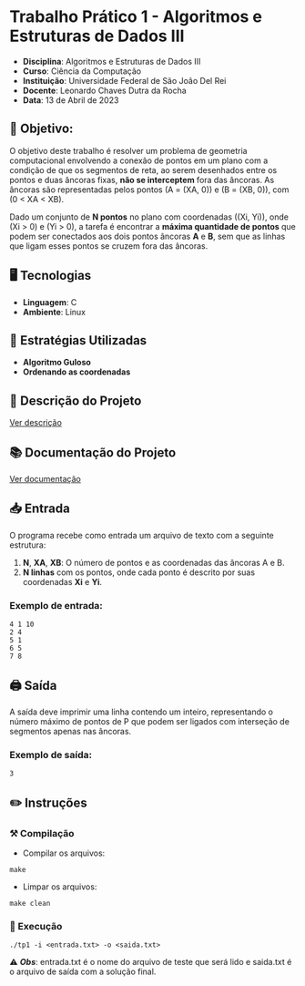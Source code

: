 # Trabalho Prático 1 - Algoritmos e Estruturas de Dados III

- **Disciplina**: Algoritmos e Estruturas de Dados III
- **Curso**: Ciência da Computação
- **Instituição**: Universidade Federal de São João Del Rei
- **Docente**: Leonardo Chaves Dutra da Rocha
- **Data**: 13 de Abril de 2023

## 📖 Objetivo:

O objetivo deste trabalho é resolver um problema de geometria computacional envolvendo a conexão de pontos em um plano com a condição de que os segmentos de reta, ao serem desenhados entre os pontos e duas âncoras fixas, **não se interceptem** fora das âncoras. As âncoras são representadas pelos pontos \(A = (XA, 0)\) e \(B = (XB, 0)\), com \(0 < XA < XB\).

Dado um conjunto de **N pontos** no plano com coordenadas \((Xi, Yi)\), onde \(Xi > 0\) e \(Yi > 0\), a tarefa é encontrar a **máxima quantidade de pontos** que podem ser conectados aos dois pontos âncoras **A** e **B**, sem que as linhas que ligam esses pontos se cruzem fora das âncoras.

## 🖥️ Tecnologias

- **Linguagem**: C
- **Ambiente**: Linux

## 🧠 Estratégias Utilizadas

- **Algoritmo Guloso**
- **Ordenando as coordenadas**

## 📝​ Descrição do Projeto

[Ver descrição](./descricao.pdf)

## 📚 Documentação do Projeto

[Ver documentação](./documentacao.pdf)

## 📥 Entrada

O programa recebe como entrada um arquivo de texto com a seguinte estrutura:

1. **N**, **XA**, **XB**: O número de pontos e as coordenadas das âncoras A e B.
2. **N linhas** com os pontos, onde cada ponto é descrito por suas coordenadas **Xi** e **Yi**.

### Exemplo de entrada:

```
4 1 10
2 4
5 1
6 5
7 8
```

## 🖨️ Saída

A saída deve imprimir uma linha contendo um inteiro, representando o número máximo
de pontos de P que podem ser ligados com interseção de segmentos apenas nas âncoras.

### Exemplo de saída:

```
3
```

## ✏️ Instruções

### ⚒️ Compilação

- Compilar os arquivos:
```
make
````

- Limpar os arquivos:
```
make clean
```

### 🚀 Execução

````
./tp1 -i <entrada.txt> -o <saida.txt>
````

⚠️ ***Obs***: entrada.txt é o nome do arquivo de teste que será lido e saida.txt é o arquivo de saída com a solução final.
